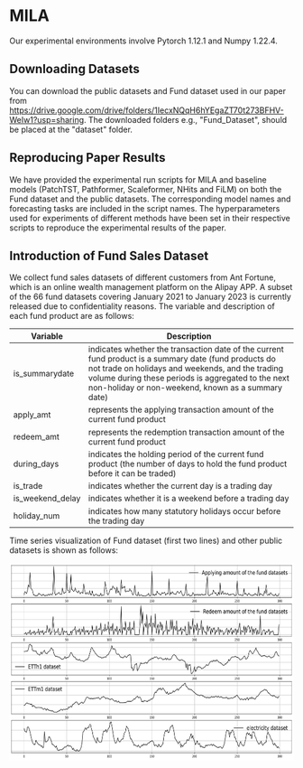# MILA
Our experimental environments involve Pytorch 1.12.1 and Numpy 1.22.4.
## Downloading Datasets
  You can download the public datasets and Fund dataset used in our paper from https://drive.google.com/drive/folders/1IecxNQqH6hYEgaZT70t273BFHV-WeIw1?usp=sharing. The downloaded folders e.g., "Fund_Dataset",  should be placed at the "dataset" folder. 
  
## Reproducing Paper Results
We have provided the experimental run scripts for MILA and baseline models (PatchTST, Pathformer, Scaleformer, NHits and FiLM) on both the Fund dataset and the public datasets. The corresponding model names and forecasting tasks are included in the script names. 
The hyperparameters used for experiments of different methods have been set in their respective scripts to reproduce the experimental results of the paper.
  
## Introduction of Fund Sales Dataset
We collect fund sales datasets of different customers from Ant Fortune, which is an online wealth management platform on the Alipay APP. A subset of the 66 fund datasets covering January 2021 to January 2023 is currently released due to confidentiality reasons. The variable and description of each fund product are as follows: 

| Variable       | Description                                                                                                                                                                                                                                           |
|----------------|-------------------------------------------------------------------------------------------------------------------------------------------------------------------------------------------------------------------------------------------------------|
| is_summarydate | indicates whether the transaction date of the current fund product is a summary date (fund products do not trade on holidays and weekends, and the trading volume during these periods is aggregated to the next non-holiday or non-weekend, known as a summary date) |
| apply_amt| represents the applying transaction amount of the current fund product                                                                                                                                                                                   |
| redeem_amt       | represents the redemption transaction amount of the current fund product                                                                                                                                                                                   |
| during_days       | indicates the holding period of the current fund product (the number of days to hold the fund product before it can be traded)                                                                                                                                                                                   |
| is_trade       | indicates whether the current day is a trading day                                                                                                                                                                                                    |
| is_weekend_delay       | indicates whether it is a weekend before a trading day                                                                                                                                                                                                |
| holiday_num      | indicates how many statutory holidays occur before the trading day                                                                                                                                                                                    |

Time series visualization of Fund dataset (first two lines) and other public datasets is shown as follows:

<img src="figure/Fund_Series_Vis.png" alt="替代文本" width="auto" height="350">